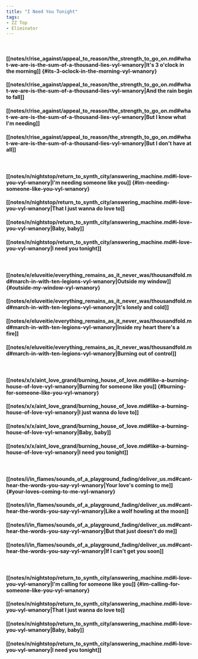 ```yaml
---
title: "I Need You Tonight"
tags:
- ZZ Top
- Eliminator
---
```

&nbsp;
#### [[notes/r/rise_against/appeal_to_reason/the_strength_to_go_on.md#what-we-are-is-the-sum-of-a-thousand-lies-vyl-wnanory|It's 3 o'clock in the morning]] {#its-3-oclock-in-the-morning-vyl-wnanory}
#### [[notes/r/rise_against/appeal_to_reason/the_strength_to_go_on.md#what-we-are-is-the-sum-of-a-thousand-lies-vyl-wnanory|And the rain begin to fall]]
#### [[notes/r/rise_against/appeal_to_reason/the_strength_to_go_on.md#what-we-are-is-the-sum-of-a-thousand-lies-vyl-wnanory|But I know what I'm needing]]
#### [[notes/r/rise_against/appeal_to_reason/the_strength_to_go_on.md#what-we-are-is-the-sum-of-a-thousand-lies-vyl-wnanory|But I don't have at all]]
&nbsp;
#### [[notes/n/nightstop/return_to_synth_city/answering_machine.md#i-love-you-vyl-wnanory|I'm needing someone like you]] {#im-needing-someone-like-you-vyl-wnanory}
#### [[notes/n/nightstop/return_to_synth_city/answering_machine.md#i-love-you-vyl-wnanory|That I just wanna do love to]]
#### [[notes/n/nightstop/return_to_synth_city/answering_machine.md#i-love-you-vyl-wnanory|Baby, baby]]
#### [[notes/n/nightstop/return_to_synth_city/answering_machine.md#i-love-you-vyl-wnanory|I need you tonight]]
&nbsp;
#### [[notes/e/eluveitie/everything_remains_as_it_never_was/thousandfold.md#march-in-with-ten-legions-vyl-wnanory|Outside my window]] {#outside-my-window-vyl-wnanory}
#### [[notes/e/eluveitie/everything_remains_as_it_never_was/thousandfold.md#march-in-with-ten-legions-vyl-wnanory|It's lonely and cold]]
#### [[notes/e/eluveitie/everything_remains_as_it_never_was/thousandfold.md#march-in-with-ten-legions-vyl-wnanory|Inside my heart there's a fire]]
#### [[notes/e/eluveitie/everything_remains_as_it_never_was/thousandfold.md#march-in-with-ten-legions-vyl-wnanory|Burning out of control]]
&nbsp;
#### [[notes/x/x/aint_love_grand/burning_house_of_love.md#like-a-burning-house-of-love-vyl-wnanory|Burning for someone like you]] {#burning-for-someone-like-you-vyl-wnanory}
#### [[notes/x/x/aint_love_grand/burning_house_of_love.md#like-a-burning-house-of-love-vyl-wnanory|I just wanna do love to]]
#### [[notes/x/x/aint_love_grand/burning_house_of_love.md#like-a-burning-house-of-love-vyl-wnanory|Baby, baby]]
#### [[notes/x/x/aint_love_grand/burning_house_of_love.md#like-a-burning-house-of-love-vyl-wnanory|I need you tonight]]
&nbsp;
#### [[notes/i/in_flames/sounds_of_a_playground_fading/deliver_us.md#cant-hear-the-words-you-say-vyl-wnanory|Your love's coming to me]] {#your-loves-coming-to-me-vyl-wnanory}
#### [[notes/i/in_flames/sounds_of_a_playground_fading/deliver_us.md#cant-hear-the-words-you-say-vyl-wnanory|Like a wolf howling at the moon]]
#### [[notes/i/in_flames/sounds_of_a_playground_fading/deliver_us.md#cant-hear-the-words-you-say-vyl-wnanory|But that just doesn't do me]]
#### [[notes/i/in_flames/sounds_of_a_playground_fading/deliver_us.md#cant-hear-the-words-you-say-vyl-wnanory|If I can't get you soon]]
&nbsp;
#### [[notes/n/nightstop/return_to_synth_city/answering_machine.md#i-love-you-vyl-wnanory|I'm calling for someone like you]] {#im-calling-for-someone-like-you-vyl-wnanory}
#### [[notes/n/nightstop/return_to_synth_city/answering_machine.md#i-love-you-vyl-wnanory|That I just wanna do love to]]
#### [[notes/n/nightstop/return_to_synth_city/answering_machine.md#i-love-you-vyl-wnanory|Baby, baby]]
#### [[notes/n/nightstop/return_to_synth_city/answering_machine.md#i-love-you-vyl-wnanory|I need you tonight]]
